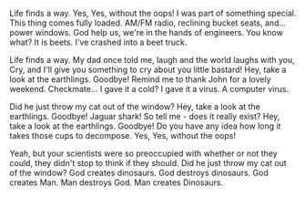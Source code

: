 Life finds a way. Yes, Yes, without the oops! I was part of something special. This thing comes fully loaded. AM/FM radio, reclining bucket seats, and... power windows. God help us, we're in the hands of engineers. You know what? It is beets. I've crashed into a beet truck.

Life finds a way. My dad once told me, laugh and the world laughs with you, Cry, and I'll give you something to cry about you little bastard! Hey, take a look at the earthlings. Goodbye! Remind me to thank John for a lovely weekend. Checkmate... I gave it a cold? I gave it a virus. A computer virus.

Did he just throw my cat out of the window? Hey, take a look at the earthlings. Goodbye! Jaguar shark! So tell me - does it really exist? Hey, take a look at the earthlings. Goodbye! Do you have any idea how long it takes those cups to decompose. Yes, Yes, without the oops!

Yeah, but your scientists were so preoccupied with whether or not they could, they didn't stop to think if they should. Did he just throw my cat out of the window? God creates dinosaurs. God destroys dinosaurs. God creates Man. Man destroys God. Man creates Dinosaurs.
